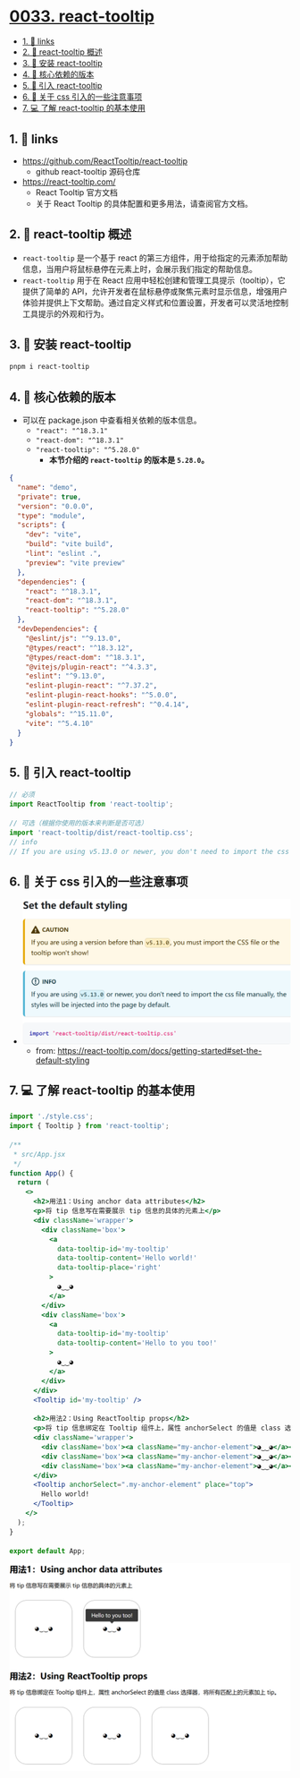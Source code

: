 # [0033. react-tooltip](https://github.com/Tdahuyou/TNotes.react/tree/main/notes/0033.%20react-tooltip)

<!-- region:toc -->

- [1. 🔗 links](#1--links)
- [2. 📒 react-tooltip 概述](#2--react-tooltip-概述)
- [3. 📒 安装 react-tooltip](#3--安装-react-tooltip)
- [4. 📒 核心依赖的版本](#4--核心依赖的版本)
- [5. 📒 引入 react-tooltip](#5--引入-react-tooltip)
- [6. 📒 关于 css 引入的一些注意事项](#6--关于-css-引入的一些注意事项)
- [7. 💻 了解 react-tooltip 的基本使用](#7--了解-react-tooltip-的基本使用)

<!-- endregion:toc -->



## 1. 🔗 links

- https://github.com/ReactTooltip/react-tooltip
  - github react-tooltip 源码仓库
- https://react-tooltip.com/
  - React Tooltip 官方文档
  - 关于 React Tooltip 的具体配置和更多用法，请查阅官方文档。

## 2. 📒 react-tooltip 概述

-  `react-tooltip` 是一个基于 react 的第三方组件，用于给指定的元素添加帮助信息，当用户将鼠标悬停在元素上时，会展示我们指定的帮助信息。
-  `react-tooltip` 用于在 React 应用中轻松创建和管理工具提示（tooltip），它提供了简单的 API，允许开发者在鼠标悬停或聚焦元素时显示信息，增强用户体验并提供上下文帮助。通过自定义样式和位置设置，开发者可以灵活地控制工具提示的外观和行为。

## 3. 📒 安装 react-tooltip

```bash
pnpm i react-tooltip
```

## 4. 📒 核心依赖的版本

- 可以在 package.json 中查看相关依赖的版本信息。
  - `"react": "^18.3.1"`
  - `"react-dom": "^18.3.1"`
  - `"react-tooltip": "^5.28.0"`
    - **本节介绍的 `react-tooltip` 的版本是 `5.28.0`。**

```json
{
  "name": "demo",
  "private": true,
  "version": "0.0.0",
  "type": "module",
  "scripts": {
    "dev": "vite",
    "build": "vite build",
    "lint": "eslint .",
    "preview": "vite preview"
  },
  "dependencies": {
    "react": "^18.3.1",
    "react-dom": "^18.3.1",
    "react-tooltip": "^5.28.0"
  },
  "devDependencies": {
    "@eslint/js": "^9.13.0",
    "@types/react": "^18.3.12",
    "@types/react-dom": "^18.3.1",
    "@vitejs/plugin-react": "^4.3.3",
    "eslint": "^9.13.0",
    "eslint-plugin-react": "^7.37.2",
    "eslint-plugin-react-hooks": "^5.0.0",
    "eslint-plugin-react-refresh": "^0.4.14",
    "globals": "^15.11.0",
    "vite": "^5.4.10"
  }
}
```

## 5. 📒 引入 react-tooltip

```jsx
// 必须
import ReactTooltip from 'react-tooltip';

// 可选（根据你使用的版本来判断是否可选）
import 'react-tooltip/dist/react-tooltip.css';
// info
// If you are using v5.13.0 or newer, you don't need to import the css file manually, the styles will be injected into the page by default.
```

## 6. 📒 关于 css 引入的一些注意事项

- ![](md-imgs/2024-11-01-14-30-54.png)
  - from: https://react-tooltip.com/docs/getting-started#set-the-default-styling

## 7. 💻 了解 react-tooltip 的基本使用

```jsx
import './style.css';
import { Tooltip } from 'react-tooltip';

/**
 * src/App.jsx
 */
function App() {
  return (
    <>
      <h2>用法1：Using anchor data attributes</h2>
      <p>将 tip 信息写在需要展示 tip 信息的具体的元素上</p>
      <div className='wrapper'>
        <div className='box'>
          <a
            data-tooltip-id='my-tooltip'
            data-tooltip-content='Hello world!'
            data-tooltip-place='right'
          >
            ◕‿‿◕
          </a>
        </div>
        <div className='box'>
          <a
            data-tooltip-id='my-tooltip'
            data-tooltip-content='Hello to you too!'
          >
            ◕‿‿◕
          </a>
        </div>
      </div>
      <Tooltip id='my-tooltip' />

      <h2>用法2：Using ReactTooltip props</h2>
      <p>将 tip 信息绑定在 Tooltip 组件上，属性 anchorSelect 的值是 class 选择器，将所有匹配上的元素加上 tip。</p>
      <div className='wrapper'>
        <div className='box'><a className="my-anchor-element">◕‿‿◕</a></div>
        <div className='box'><a className="my-anchor-element">◕‿‿◕</a></div>
        <div className='box'><a className="my-anchor-element">◕‿‿◕</a></div>
      </div>
      <Tooltip anchorSelect=".my-anchor-element" place="top">
        Hello world!
      </Tooltip>
    </>
  );
}

export default App;
```

![](md-imgs/2024-11-01-14-59-08.png)
